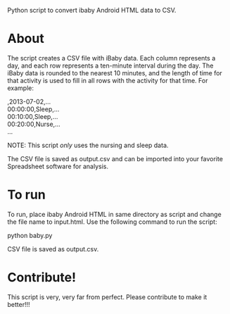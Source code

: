 Python script to convert ibaby Android HTML data to CSV. 

About
=====

The script creates a CSV file with iBaby data. Each column represents a day,
and each row represents a ten-minute interval during the day. The iBaby data is rounded
to the nearest 10 minutes, and the length of time for that activity is used
to fill in all rows with the activity for that time. For example:

,2013-07-02,...<br>
00:00:00,Sleep,...<br>
00:10:00,Sleep,...<br>
00:20:00,Nurse,...<br>
...

NOTE: This script *only* uses the nursing and sleep data.

The CSV file is saved as output.csv and can be imported into your favorite Spreadsheet software for analysis.

To run
======

To run, place ibaby Android HTML in same directory as script and change the
file name to input.html. Use the following command to run the script:

python baby.py

CSV file is saved as output.csv.

Contribute!
===========

This script is very, very far from perfect. Please contribute to make it better!!!
